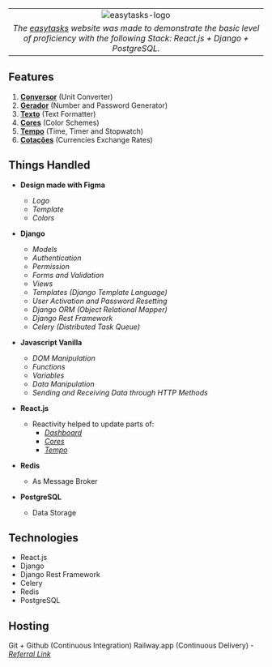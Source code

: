 | |
| :--: |
| ![easytasks-logo](https://www.easytasks.com.br/static/images/logo/easytasks_logo.png)|
| *The [easytasks] website was made to demonstrate the basic level of proficiency with the following Stack: React.js + Django + PostgreSQL.* |

## Features
1. **[Conversor]** (Unit Converter)
2. **[Gerador]** (Number and Password Generator)
3. **[Texto]** (Text Formatter)
4. **[Cores]** (Color Schemes)
5. **[Tempo]** (Time, Timer and Stopwatch)
6. **[Cotações]** (Currencies Exchange Rates)

## Things Handled
- **Design made with Figma**
	- _Logo_
	- _Template_
	- _Colors_

- **Django**
	- _Models_
	- _Authentication_
	- _Permission_
	- _Forms and Validation_
	- _Views_
	- _Templates (Django Template Language)_
	- _User Activation and Password Resetting_
	- _Django ORM (Object Relational Mapper)_
	- _Django Rest Framework_
	- _Celery (Distributed Task Queue)_

- **Javascript Vanilla**
	- _DOM Manipulation_
	- _Functions_
	- _Variables_
	- _Data Manipulation_
	- _Sending and Receiving Data through HTTP Methods_

- **React.js**
	- Reactivity helped to update parts of:
		- _[Dashboard]_
		- _[Cores]_
		- _[Tempo]_

- **Redis**
	- As Message Broker 
	
- **PostgreSQL**
	- Data Storage


## Technologies
- React.js
- Django
- Django Rest Framework
- Celery
- Redis
- PostgreSQL


## Hosting
Git + Github (Continuous Integration)
Railway.app (Continuous Delivery) - _[Referral Link]_


[easytasks]: <https://www.easytasks.com.br/>
[Dashboard]: <https://www.easytasks.com.br/>
[Conversor]: <https://www.easytasks.com.br/conversor/massa/>
[Gerador]: <https://www.easytasks.com.br/gerador/numeros>
[Texto]: <https://www.easytasks.com.br/texto/letras_maiusculas>
[Cores]: <https://www.easytasks.com.br/cores/analogo>
[Tempo]: <https://www.easytasks.com.br/tempo/relogio/>
[Cotações]: <https://www.easytasks.com.br/cotacoes/moedas/BRL/>
[Referral Link]: <https://railway.app?referralCode=u2PSGg>